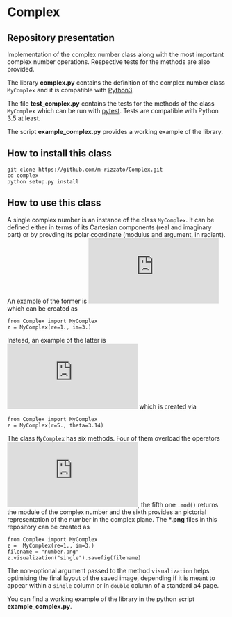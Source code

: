 # Complex

## Repository presentation
Implementation of the complex number class along with the most important complex number operations. Respective tests for the methods are also provided. 

The library **complex.py** contains the definition of the complex number class `MyComplex` and it is compatible with [Python3](https://www.python.org/downloads/).

The file **test_complex.py** contains the tests for the methods of the class `MyComplex` which can be run with [pytest](https://docs.pytest.org/en/stable/). Tests are compatible with Python 3.5 at least.

The script **example_complex.py** provides a working example of the library.

## How to install this class
```
git clone https://github.com/m-rizzato/Complex.git
cd complex
python setup.py install
```

## How to use this class
A single complex number is an instance of the class `MyComplex`. It can be defined either in terms of its Cartesian components (real and imaginary part) or by provding its polar coordinate (modulus and argument, in radiant). An example of the former is ![equation](https://latex.codecogs.com/gif.latex?z%20%3D%201%20&plus;%20%5Cmathrm%7Bi%7D3) which can be created as 
```
from Complex import MyComplex
z = MyComplex(re=1., im=3.)
```
Instead, an example of the latter is ![equation](https://latex.codecogs.com/gif.latex?z%20%3D%205%20e%5E%7Bi%20%5Cpi%7D) which is created via
```
from Complex import MyComplex
z = MyComplex(r=5., theta=3.14)
```

The class `MyComplex` has six methods. Four of them overload the operators ![equation](https://latex.codecogs.com/gif.latex?&plus;%2C-%2C*%2C/), the fifth one `.mod()` returns the module of the complex number and the sixth provides an pictorial representation of the number in the complex plane. The **\*.png** files in this repository can be created as
```
from Complex import MyComplex
z =  MyComplex(re=1., im=3.)
filename = "number.png"
z.visualization("single").savefig(filename)
```
The non-optional argument passed to the method `visualization` helps optimising the final layout of the saved image, depending if it is meant to appear within a `single` column or in `double` column of a standard a4 page.

You can find a working example of the library in the python script **example_complex.py**.
